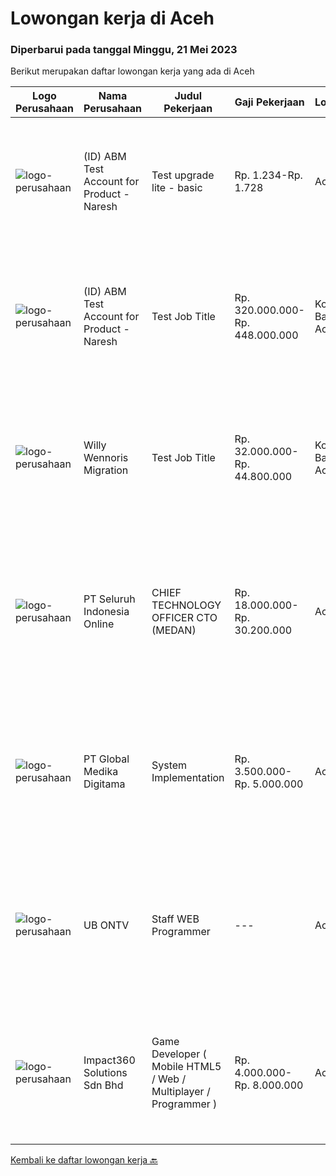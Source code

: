 
  # Lowongan kerja di Aceh

  ### Diperbarui pada tanggal Minggu, 21 Mei 2023

  Berikut merupakan daftar lowongan kerja yang ada di Aceh

  |Logo Perusahaan | Nama Perusahaan | Judul Pekerjaan | Gaji Pekerjaan | Lokasi | Deskripsi | Tanggal diunggah | Pranala |
  | -------------- | --------------- | --------------- | --------- | --------- | -------------- | ------- | ----------- |
  |![logo-perusahaan](https://image-service-cdn.seek.com.au/99c968945b4959c66d80680160bfeeb29dc5bac8/ee4dce1061f3f616224767ad58cb2fc751b8d2dc)|(ID) ABM Test Account for Product - Naresh|Test upgrade lite - basic|Rp. 1.234-Rp. 1.728|Aceh|Job descriptionA great job ad talks about clear responsibilities, requirements and rewards. Learn how to write about these here or refer to...|Rabu, 17 Mei 2023|https://www.jobstreet.co.id/id/job/test-upgrade-lite-basic-4338410?token=0~5748ad78-a7e0-4ee6-9ba8-9017bdd28770&sectionRank=1&jobId=jobstreet-id-job-4338410|
|![logo-perusahaan](https://image-service-cdn.seek.com.au/99c968945b4959c66d80680160bfeeb29dc5bac8/ee4dce1061f3f616224767ad58cb2fc751b8d2dc)|(ID) ABM Test Account for Product - Naresh|Test Job Title|Rp. 320.000.000-Rp. 448.000.000|Kota Banda Aceh|A great job ad talks about clear responsibilities, requirements and rewards. Learn how to write about these here or refer to some samples.A great job...|Rabu, 10 Mei 2023|https://www.jobstreet.co.id/id/job/test-job-title-4328444?token=0~5748ad78-a7e0-4ee6-9ba8-9017bdd28770&sectionRank=2&jobId=jobstreet-id-job-4328444|
|![logo-perusahaan](https://image-service-cdn.seek.com.au/4282fe774bbf909c629c9ae14d53d0bdf5bafb28/ee4dce1061f3f616224767ad58cb2fc751b8d2dc)|Willy Wennoris Migration|Test Job Title|Rp. 32.000.000-Rp. 44.800.000|Kota Banda Aceh|A great job ad talks about clear responsibilities, requirements and rewards. Learn how to write about these here or refer to some samples.A great job...|Rabu, 10 Mei 2023|https://www.jobstreet.co.id/id/job/test-job-title-4328445?token=0~5748ad78-a7e0-4ee6-9ba8-9017bdd28770&sectionRank=3&jobId=jobstreet-id-job-4328445|
|![logo-perusahaan](https://image-service-cdn.seek.com.au/c768f0670f8f8212da7de609b6af9d0b2e5134cc/ee4dce1061f3f616224767ad58cb2fc751b8d2dc)|PT Seluruh Indonesia Online|CHIEF TECHNOLOGY OFFICER CTO (MEDAN)|Rp. 18.000.000-Rp. 30.200.000|Aceh|Memiliki pengalaman leadership sebagai Manager sebelumnya.Back End Engineer1. Memiliki pengalaman dalam membangun RESTful APIs2. Menguasai bahasa...|Selasa, 02 Mei 2023|https://www.jobstreet.co.id/id/job/chief-technology-officer-cto-medan-4315001?token=0~5748ad78-a7e0-4ee6-9ba8-9017bdd28770&sectionRank=4&jobId=jobstreet-id-job-4315001|
|![logo-perusahaan](https://image-service-cdn.seek.com.au/4b282eaf2c65d61f8532d8ff00b352f8e7d77e7d/ee4dce1061f3f616224767ad58cb2fc751b8d2dc)|PT Global Medika Digitama|System Implementation|Rp. 3.500.000-Rp. 5.000.000|Aceh|Syarat Kualifikasi Memiliki kemampuan komunikasi interpersonal yang baik Mampu bekerja secara multitasking &amp; manajemen waktu yang efisien Mampu...|Rabu, 26 April 2023|https://www.jobstreet.co.id/id/job/system-implementation-4307668?token=0~5748ad78-a7e0-4ee6-9ba8-9017bdd28770&sectionRank=5&jobId=jobstreet-id-job-4307668|
|![logo-perusahaan](https://i.ibb.co/sqvTCh9/112815900-stock-vector-no-image-available-icon-flat-vector.webp)|UB ONTV|Staff WEB Programmer|---|Aceh|Kualifikasi: Lulusan minimal D3/S1 Mampu/cepat menguasai software terbaru bidang penyiaran Sudah pernah menggunakan software umum seperti OBS, Vimix,...|Kamis, 04 Mei 2023|https://www.jobstreet.co.id/id/job/staff-web-programmer-4319320?token=0~5748ad78-a7e0-4ee6-9ba8-9017bdd28770&sectionRank=6&jobId=jobstreet-id-job-4319320|
|![logo-perusahaan](https://image-service-cdn.seek.com.au/35b00a50395e5c8ad6bf2130dfd2a19f9f4bbec5/ee4dce1061f3f616224767ad58cb2fc751b8d2dc)|Impact360 Solutions Sdn Bhd|Game Developer ( Mobile HTML5 / Web / Multiplayer / Programmer )|Rp. 4.000.000-Rp. 8.000.000|Aceh|We are hiring remote HTML5 game developers from all parts of Indonesia. If you have real experience building HTML5 games or applications, you're...|Jumat, 21 April 2023|https://www.jobstreet.co.id/id/job/game-developer-mobile-html5-web-multiplayer-programmer-5363367/origin/my?token=0~5748ad78-a7e0-4ee6-9ba8-9017bdd28770&sectionRank=7&jobId=jobstreet-my-job-5363367|


  [Kembali ke daftar lowongan kerja 🔙](../README.md#daftar-lowongan-kerja)
  
